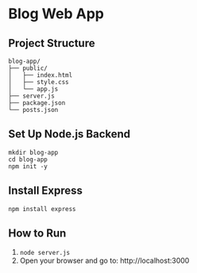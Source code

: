 # Blog Web App
## Project Structure
```
blog-app/
├── public/
│   ├── index.html
│   ├── style.css
│   └── app.js
├── server.js
├── package.json
└── posts.json
```
## Set Up Node.js Backend
```
mkdir blog-app
cd blog-app
npm init -y
```
## Install Express
```
npm install express
```
## How to Run
1. `node server.js`
2. Open your browser and go to: http://localhost:3000
